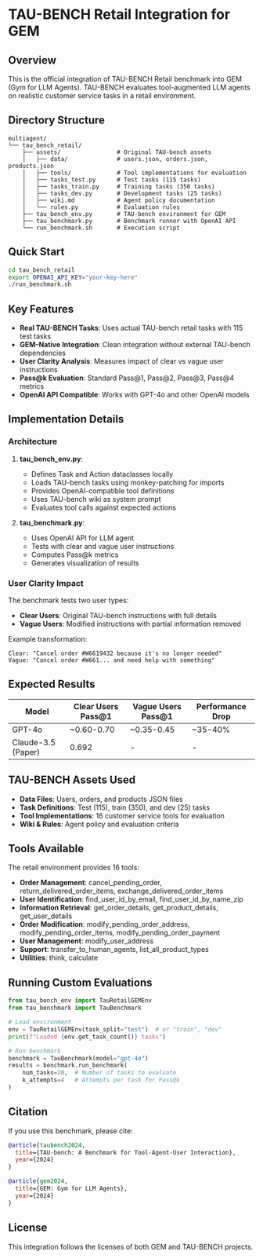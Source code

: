 # TAU-BENCH Retail Integration for GEM

## Overview

This is the official integration of TAU-BENCH Retail benchmark into GEM (Gym for LLM Agents). TAU-BENCH evaluates tool-augmented LLM agents on realistic customer service tasks in a retail environment.

## Directory Structure

```
multiagent/
└── tau_bench_retail/
    ├── assets/                # Original TAU-bench assets
    │   ├── data/              # users.json, orders.json, products.json
    │   ├── tools/             # Tool implementations for evaluation
    │   ├── tasks_test.py      # Test tasks (115 tasks)
    │   ├── tasks_train.py     # Training tasks (350 tasks)
    │   ├── tasks_dev.py       # Development tasks (25 tasks)
    │   ├── wiki.md            # Agent policy documentation
    │   └── rules.py           # Evaluation rules
    ├── tau_bench_env.py       # TAU-bench environment for GEM
    ├── tau_benchmark.py       # Benchmark runner with OpenAI API
    └── run_benchmark.sh       # Execution script
```

## Quick Start

```bash
cd tau_bench_retail
export OPENAI_API_KEY="your-key-here"
./run_benchmark.sh
```

## Key Features

- **Real TAU-BENCH Tasks**: Uses actual TAU-bench retail tasks with 115 test tasks
- **GEM-Native Integration**: Clean integration without external TAU-bench dependencies
- **User Clarity Analysis**: Measures impact of clear vs vague user instructions
- **Pass@k Evaluation**: Standard Pass@1, Pass@2, Pass@3, Pass@4 metrics
- **OpenAI API Compatible**: Works with GPT-4o and other OpenAI models

## Implementation Details

### Architecture

1. **tau_bench_env.py**:
   - Defines Task and Action dataclasses locally
   - Loads TAU-bench tasks using monkey-patching for imports
   - Provides OpenAI-compatible tool definitions
   - Uses TAU-bench wiki as system prompt
   - Evaluates tool calls against expected actions

2. **tau_benchmark.py**:
   - Uses OpenAI API for LLM agent
   - Tests with clear and vague user instructions
   - Computes Pass@k metrics
   - Generates visualization of results

### User Clarity Impact

The benchmark tests two user types:
- **Clear Users**: Original TAU-bench instructions with full details
- **Vague Users**: Modified instructions with partial information removed

Example transformation:
```
Clear: "Cancel order #W6619432 because it's no longer needed"
Vague: "Cancel order #W661... and need help with something"
```

## Expected Results

| Model | Clear Users Pass@1 | Vague Users Pass@1 | Performance Drop |
|-------|-------------------|-------------------|------------------|
| GPT-4o | ~0.60-0.70 | ~0.35-0.45 | ~35-40% |
| Claude-3.5 (Paper) | 0.692 | - | - |

## TAU-BENCH Assets Used

- **Data Files**: Users, orders, and products JSON files
- **Task Definitions**: Test (115), train (350), and dev (25) tasks
- **Tool Implementations**: 16 customer service tools for evaluation
- **Wiki & Rules**: Agent policy and evaluation criteria

## Tools Available

The retail environment provides 16 tools:
- **Order Management**: cancel_pending_order, return_delivered_order_items, exchange_delivered_order_items
- **User Identification**: find_user_id_by_email, find_user_id_by_name_zip
- **Information Retrieval**: get_order_details, get_product_details, get_user_details
- **Order Modification**: modify_pending_order_address, modify_pending_order_items, modify_pending_order_payment
- **User Management**: modify_user_address
- **Support**: transfer_to_human_agents, list_all_product_types
- **Utilities**: think, calculate

## Running Custom Evaluations

```python
from tau_bench_env import TauRetailGEMEnv
from tau_benchmark import TauBenchmark

# Load environment
env = TauRetailGEMEnv(task_split="test")  # or "train", "dev"
print(f"Loaded {env.get_task_count()} tasks")

# Run benchmark
benchmark = TauBenchmark(model="gpt-4o")
results = benchmark.run_benchmark(
    num_tasks=20,  # Number of tasks to evaluate
    k_attempts=4   # Attempts per task for Pass@k
)
```

## Citation

If you use this benchmark, please cite:

```bibtex
@article{taubench2024,
  title={TAU-bench: A Benchmark for Tool-Agent-User Interaction},
  year={2024}
}

@article{gem2024,
  title={GEM: Gym for LLM Agents},
  year={2024}
}
```

## License

This integration follows the licenses of both GEM and TAU-BENCH projects.